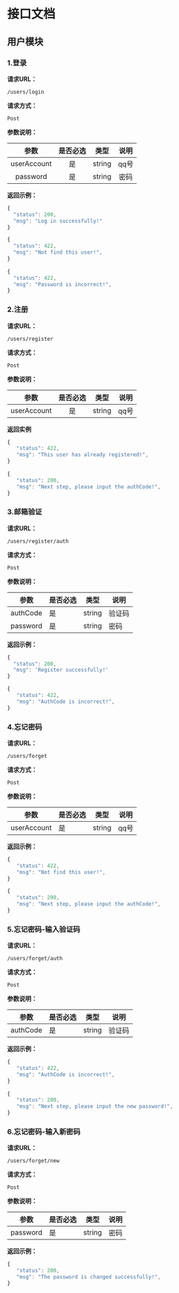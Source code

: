 # 接口文档

## 用户模块

### 1.登录

**请求URL：**

```
/users/login
```

**请求方式：**

```
Post
```

**参数说明：**

|    参数     | 是否必选 |  类型  | 说明 |
| :---------: | :------: | :----: | :--: |
| userAccount |    是    | string | qq号 |
|  password   |    是    | string | 密码 |

**返回示例：**

```javascript
{
  "status": 200,
  "msg": "Log in successfully!"
}

{
  "status": 422,
  "msg": "Not find this user!",
}
  
{
  "status": 422,
  "msg": "Password is incorrect!",
}
```

### 2.注册

**请求URL：**

```
/users/register
```

**请求方式：**

```
Post
```

**参数说明：**

|   参数   | 是否必选 |  类型  |  说明  |
| :------: | :------: | :----: | :----: |
| userAccount |    是    | string | qq号 |

**返回实例**

```js
{
   "status": 422,
   "msg": "This user has already registered!",
}
   
{
   "status": 200,
   "msg": "Next step, please input the authCode!",
}
```

### 3.邮箱验证

**请求URL：**

```
/users/register/auth
```

**请求方式：**

```
Post
```

**参数说明：**

| 参数 | 是否必选 | 类型 | 说明 |
| ---- | -------- | ---- | ---- |
| authCode |    是    | string | 验证码 |
| password |    是    | string |  密码  |

**返回示例：**

```js
{
  "status": 200,
  "msg": 'Register successfully!'
}

{
   "status": 422,
   "msg": "AuthCode is incorrect!",
}
```

### 4.忘记密码

**请求URL：**

```
/users/forget
```

**请求方式：**

```
Post
```

**参数说明：**

| 参数        | 是否必选 | 类型   | 说明 |
| ----------- | -------- | ------ | ---- |
| userAccount | 是       | string | qq号 |

**返回示例：**

```js
{
   "status": 422,
   "msg": "Not find this user!",
}
   
{
   "status": 200,
   "msg": "Next step, please input the authCode!",
}
```

### 5.忘记密码-输入验证码
**请求URL：**

```
/users/forget/auth
```

**请求方式：**

```
Post
```

**参数说明：**

| 参数     | 是否必选 | 类型   | 说明   |
| -------- | -------- | ------ | ------ |
| authCode | 是       | string | 验证码 |

**返回示例：**

```js
{
   "status": 422,
   "msg": "AuthCode is incorrect!",
}
   
{
   "status": 200,
   "msg": "Next step, please input the new password!",
}
```


### 6.忘记密码-输入新密码

**请求URL：**

```
/users/forget/new
```

**请求方式：**

```
Post
```

**参数说明：**

| 参数     | 是否必选 | 类型   | 说明 |
| -------- | -------- | ------ | ---- |
| password | 是       | string | 密码 |

**返回示例：**

```js
{
   "status": 200,
   "msg": "The password is changed successfully!",
}
```

